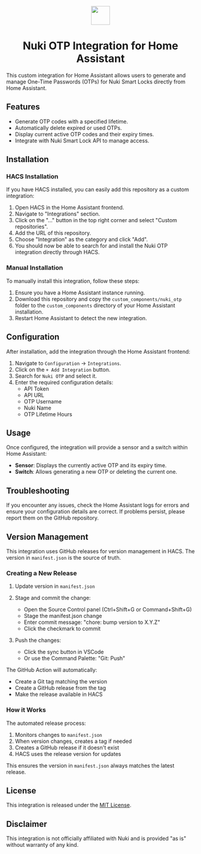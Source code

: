 <p align="center">
<img src="icon.png" width="50" height="50">
<h1 align="center">Nuki OTP Integration for Home Assistant</h1>
</p>
This custom integration for Home Assistant allows users to generate and manage One-Time Passwords (OTPs) for Nuki Smart Locks directly from Home Assistant.

## Features


- Generate OTP codes with a specified lifetime.
- Automatically delete expired or used OTPs.
- Display current active OTP codes and their expiry times.
- Integrate with Nuki Smart Lock API to manage access.

## Installation

### HACS Installation

If you have HACS installed, you can easily add this repository as a custom integration:

1. Open HACS in the Home Assistant frontend.
2. Navigate to "Integrations" section.
3. Click on the "..." button in the top right corner and select "Custom repositories".
4. Add the URL of this repository.
5. Choose "Integration" as the category and click "Add".
6. You should now be able to search for and install the Nuki OTP integration directly through HACS.

### Manual Installation

To manually install this integration, follow these steps:

1. Ensure you have a Home Assistant instance running.
2. Download this repository and copy the `custom_components/nuki_otp` folder to the `custom_components` directory of your Home Assistant installation.
3. Restart Home Assistant to detect the new integration.

## Configuration

After installation, add the integration through the Home Assistant frontend:

1. Navigate to `Configuration` -> `Integrations`.
2. Click on the `+ Add Integration` button.
3. Search for `Nuki OTP` and select it.
4. Enter the required configuration details:
   - API Token
   - API URL
   - OTP Username
   - Nuki Name
   - OTP Lifetime Hours

## Usage

Once configured, the integration will provide a sensor and a switch within Home Assistant:

- **Sensor**: Displays the currently active OTP and its expiry time.
- **Switch**: Allows generating a new OTP or deleting the current one.

## Troubleshooting

If you encounter any issues, check the Home Assistant logs for errors and ensure your configuration details are correct. If problems persist, please report them on the GitHub repository.

## Version Management

This integration uses GitHub releases for version management in HACS. The version in `manifest.json` is the source of truth.

### Creating a New Release

1. Update version in `manifest.json`
2. Stage and commit the change:
   - Open the Source Control panel (Ctrl+Shift+G or Command+Shift+G)
   - Stage the manifest.json change
   - Enter commit message: "chore: bump version to X.Y.Z"
   - Click the checkmark to commit

3. Push the changes:
   - Click the sync button in VSCode
   - Or use the Command Palette: "Git: Push"

The GitHub Action will automatically:
- Create a Git tag matching the version
- Create a GitHub release from the tag
- Make the release available in HACS

### How it Works

The automated release process:
1. Monitors changes to `manifest.json`
2. When version changes, creates a tag if needed
3. Creates a GitHub release if it doesn't exist
4. HACS uses the release version for updates

This ensures the version in `manifest.json` always matches the latest release.

## License

This integration is released under the [MIT License](LICENSE).

## Disclaimer

This integration is not officially affiliated with Nuki and is provided "as is" without warranty of any kind.
